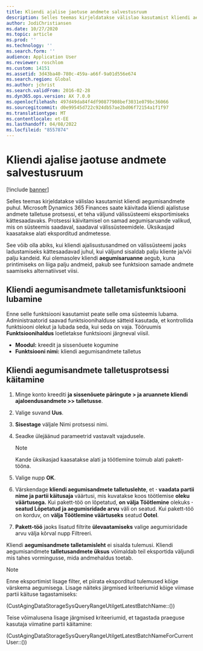 ```yaml
---
title: Kliendi ajalise jaotuse andmete salvestusruum
description: Selles teemas kirjeldatakse välislao kasutamist kliendi aegumisandmete puhul. Saate käivitada kliendi ajalis andmete talletuse protsessi, et muuta väljund kättesaadavaks eksportimiseks välissüsteemi.
author: JodiChristiansen
ms.date: 10/27/2020
ms.topic: article
ms.prod: ''
ms.technology: ''
ms.search.form: ''
audience: Application User
ms.reviewer: roschlom
ms.custom: 14151
ms.assetid: 3d43ba40-780c-459a-a66f-9a01d556e674
ms.search.region: Global
ms.author: jchrist
ms.search.validFrom: 2016-02-28
ms.dyn365.ops.version: AX 7.0.0
ms.openlocfilehash: 497d49da84f4df90877908bef3031e079bc36066
ms.sourcegitcommit: d0e99545d722c924db57ae2bd06f72154a1f1f97
ms.translationtype: MT
ms.contentlocale: et-EE
ms.lasthandoff: 04/08/2022
ms.locfileid: "8557874"
---
```

# <a name="customer-aging-data-storage"></a>Kliendi ajalise jaotuse andmete salvestusruum

[!include [banner](../includes/banner.md)]


Selles teemas kirjeldatakse välislao kasutamist kliendi aegumisandmete puhul. Microsoft Dynamics 365 Finances saate käivitada kliendi ajalistuse andmete talletuse protsessi, et teha väljund välissüsteemi eksportimiseks kättesaadavaks. Protsessi käivitamisel on samad aegumisaruande valikud, mis on süsteemis saadaval, saadaval välissüsteemidele. Üksikasjad kaasatakse alati eksporditud andmetesse.

See võib olla abiks, kui kliendi ajalisustusandmed on välissüsteemi jaoks ladustamiseks kättesaadavad juhul, kui väljund sisaldab palju kliente ja/või palju kandeid. Kui olemasolev kliendi **aegumisaruanne** aegub, kuna printimiseks on liiga palju andmeid, pakub see funktsioon samade andmete saamiseks alternatiivset viisi.

## <a name="enable-the-customer-aging-data-storage-feature"></a>Kliendi aegumisandmete talletamisfunktsiooni lubamine

Enne selle funktsiooni kasutamist peate selle oma süsteemis lubama. Administraatorid saavad funktsioonihalduse sätteid kasutada, et kontrollida funktsiooni olekut ja lubada seda, kui seda on vaja. Tööruumis **Funktsioonihaldus** loetletakse funktsiooni järgneval viisil.

- **Moodul:** kreedit ja sissenõuete kogumine
- **Funktsiooni nimi:** kliendi aegumisandmete talletus

## <a name="run-the-customer-aging-data-storage-process"></a>Kliendi aegumisandmete talletusprotsessi käitamine

1. Minge konto kreediti **ja sissenõuete päringute \> ja aruannete kliendi ajaloendusandmete \>\> talletusse**.
2. Valige suvand **Uus**.
3. **Sisestage** väljale Nimi protsessi nimi.
4. Seadke ülejäänud parameetrid vastavalt vajadusele.

    > [!NOTE]
    > Kande üksikasjad kaasatakse alati ja töötlemine toimub alati pakett-tööna.

5. Valige nupp **OK**.
6. Värskendage **kliendi aegumisandmete talletuslehte**, et **·** **vaadata partii nime ja partii käitusaja** väärtusi, mis kuvatakse koos töötlemise **oleku väärtusega.** Kui pakett-töö on lõpetatud, **on välja Töötlemine** olekuks **·** **seatud Lõpetatud ja aegumisridade arvu** väli on seatud. Kui pakett-töö on korduv, on **välja Töötlemine väärtuseks** seatud **Ootel**.
7. **Pakett-töö** jaoks lisatud filtrite **ülevaatamiseks** valige aegumisridade arvu välja kõrval nupp Filtreeri.

Kliendi **aegumisandmete talletamisleht** ei sisalda tulemusi. Kliendi aegumisandmete **talletusandmete üksus** võimaldab teil eksportida väljundi mis tahes vormingusse, mida andmehaldus toetab.

> [!NOTE]
> Enne eksportimist lisage filter, et piirata eksporditud tulemused kõige värskema aegumisega. Lisage näiteks järgmised kriteeriumid kõige viimase partii käituse tagastamiseks:
>
> (CustAgingDataStorageSysQueryRangeUtilgetLatestBatchName::())
>
> Teise võimalusena lisage järgmised kriteeriumid, et tagastada praeguse kasutaja viimatine partii käitamine:
>
> (CustAgingDataStorageSysQueryRangeUtilgetLatestBatchNameForCurrentUser::())
